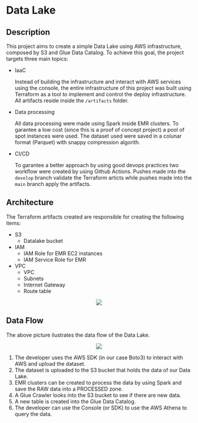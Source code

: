 # Data Lake

## Description
This project aims to create a simple Data Lake using AWS infrastructure, composed by S3 and Glue Data Catalog. 
To achieve this goal, the project targets three main topics: 
- IaaC

    Instead of building the infrastructure and interact with AWS services using the console, the entire infrastructure of this project was built using Terraform as a tool to implement and control the deploy infrastructure. All artifacts reside inside the `/artifacts` folder.

- Data processing

    All data processing were made using Spark inside EMR clusters. To garantee a low cost (since this is a proof of concept project) a pool of spot instances were used. The dataset used were saved in a colunar format (Parquet) with snappy compression algorith.

- CI/CD
    
    To garantee a better approach by using good devops practices two workflow were created by using Github Actions. Pushes made into the `develop` branch validate the Terraform articts while pushes made into the `main` branch apply the artifacts.

## Architecture

The Terraform artifacts created are responsible for creating the following items:
- S3
    - Datalake bucket
- IAM
    - IAM Role for EMR EC2 instances
    - IAM Service Role for EMR
- VPC
    - VPC
    - Subnets
    - Internet Gateway
    - Route table

<p align="center">
  <img src="https://user-images.githubusercontent.com/52676348/156426895-c0212a0f-a36d-4a16-be2f-cb23837d8482.png" />
</p>


## Data Flow

The above picture ilustrates the data flow of the Data Lake.

<p align="center">
  <img src="https://user-images.githubusercontent.com/52676348/156427525-3a8985fe-6f95-41a8-83b3-d23d64b19ef3.png" />
</p>

1) The developer uses the AWS SDK (in our case Boto3) to interact with AWS and upload the dataset.
2) The dataset is uploaded to the S3 bucket that holds the data of our Data Lake.
3) EMR clusters can be created to process the data by using Spark and save the RAW data into a PROCESSED zone.
4) A Glue Crawler looks into the S3 bucket to see if there are new data.
5) A new table is created into the Glue Data Catalog.
6) The developer can use the Console (or SDK) to use the AWS Athena to query the data.
